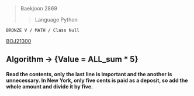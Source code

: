 >Baekjoon 2869
>>Language Python

```BRONZE V / MATH / Class Null```

[BOJ21300](https://www.acmicpc.net/problem/21300)<br>
<h2> Algorithm -> {Value = ALL_sum * 5}

<h4> Read the contents, only the last line is important and the another is unnecessary.  In New York, only five cents is paid as a deposit, so add the whole amount and divide it by five.

